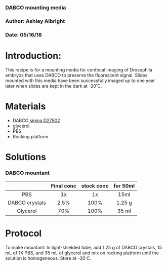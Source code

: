 ### DABCO mounting media
### Author: Ashley Albright
### Date: 05/16/18
# Introduction: 
This recipe is for a mounting media for confocal imaging of Drosophila embryos that uses DABCO to preserve the fluorescent signal. Slides mounted with this media have been successfully imaged up to one year later when slides are kept in the dark at -20˚C.
# Materials

- DABCO [sigma D27802](https://www.sigmaaldrich.com/catalog/product/sial/d27802?lang=en&region=US)
- glycerol
- PBS
- Rocking platform

# Solutions
### DABCO mountant
|  	|    Final conc   	|      stock conc     	|   for 50ml	|  
|:--:	|:-----------:	|:--------------:	|:-: |	
|  PBS 	|      1x     	| 1x 	|  15ml 	|   	
|  DABCO crystals	|   2.5%   	| 100% 	| 1.25 g  	|   	
|  Glycerol	| 70% 	| 100% 	|  35 ml 	|   	
# Protocol
To make mountant: In light-shielded tube, add 1.25 g of DABCO crystals, 15 mL of 1X PBS, and 35 mL of glycerol and mix on rocking platform until the solution is homogeneous. Store at –20 C.
